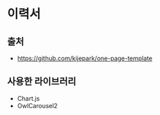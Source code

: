 # 이력서

## 출처
- https://github.com/kijepark/one-page-template

## 사용한 라이브러리
- Chart.js
- OwlCarousel2
